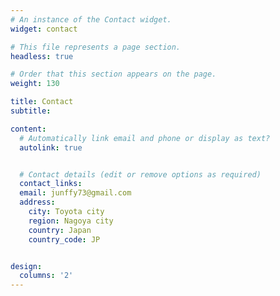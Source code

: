 ```yaml
---
# An instance of the Contact widget.
widget: contact

# This file represents a page section.
headless: true

# Order that this section appears on the page.
weight: 130

title: Contact
subtitle:

content:
  # Automatically link email and phone or display as text?
  autolink: true


  # Contact details (edit or remove options as required)
  contact_links:
  email: junffy73@gmail.com 
  address:
    city: Toyota city
    region: Nagoya city
    country: Japan
    country_code: JP


design:
  columns: '2'
---
```



